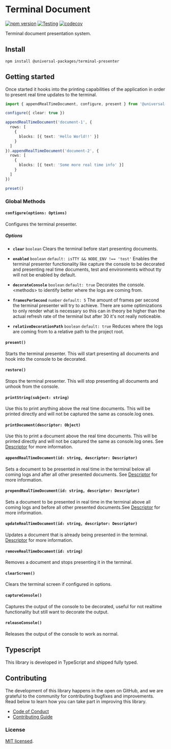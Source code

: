 # Terminal Document

[![npm version](https://badge.fury.io/js/@universal-packages%2Fterminal-presenter.svg)](https://www.npmjs.com/package/@universal-packages/terminal-presenter)
[![Testing](https://github.com/universal-packages/universal-terminal-presenter/actions/workflows/testing.yml/badge.svg)](https://github.com/universal-packages/universal-terminal-presenter/actions/workflows/testing.yml)
[![codecov](https://codecov.io/gh/universal-packages/universal-terminal-presenter/branch/main/graph/badge.svg?token=CXPJSN8IGL)](https://codecov.io/gh/universal-packages/universal-terminal-presenter)

Terminal document presentation system.

## Install

```shell
npm install @universal-packages/terminal-presenter
```

## Getting started

Once started it hooks into the printing capabilities of the application in order to present real time updates to the terminal.

```typescript
import { appendRealTimeDocument, configure, present } from '@universal-packages/terminal-presenter'

configure({ clear: true })

appendRealTimeDocument('document-1', {
  rows: [
    {
      blocks: [{ text: 'Hello World!!' }]
    }
  ]
}).appendRealTimeDocument('document-2', {
  rows: [
    {
      blocks: [{ text: 'Some more real time info' }]
    }
  ]
})

preset()
```

### Global Methods

#### `configure(options: Options)`

Configures the terminal presenter.

##### Options

- **`clear`** `boolean`
  Clears the terminal before start presenting documents.

- **`enabled`** `boolean` `default: isTTY && NODE_ENV !== 'test'`
  Enables the terminal presenter functionality like capture the console to be decorated and presenting real time documents, test and environments without tty will not be enabled by default.

- **`decorateConsole`** `boolean` `default: true`
  Decorates the console.\<methods\> to identify better where the logs are coming from.

- **`framesPerSecond`** `number` `default: 5`
  The amount of frames per second the terminal presenter will try to achieve. There are some optimizations to only render what is necessary so this can in theory be higher than the actual refresh rate of the terminal but after 30 it's not really noticeable.

- **`relativeDecorationPath`** `boolean` `default: true`
  Reduces where the logs are coming from to a relative path to the project root.

#### `present()`

Starts the terminal presenter. This will start presenting all documents and hook into the console to be decorated.

#### `restore()`

Stops the terminal presenter. This will stop presenting all documents and unhook from the console.

#### `printString(subject: string)`

Use this to print anything above the real time documents. This will be printed directly and will not be captured the same as console.log ones.

#### `printDocument(descriptor: Object)`

Use this to print a document above the real time documents. This will be printed directly and will not be captured the same as console.log ones. See [Descriptor](https://github.com/universal-packages/universal-terminal-document?tab=readme-ov-file#descriptor) for more information.

#### `appendRealTimeDocument(id: string, descriptor: Descriptor)`

Sets a document to be presented in real time in the terminal below all coming logs and after all other presented documents. See [Descriptor](https://github.com/universal-packages/universal-terminal-document?tab=readme-ov-file#descriptor) for more information.

#### `prependRealTimeDocument(id: string, descriptor: Descriptor)`

Sets a document to be presented in real time in the terminal above all coming logs and before all other presented documents.See [Descriptor](https://github.com/universal-packages/universal-terminal-document?tab=readme-ov-file#descriptor) for more information.

#### `updateRealTimeDocument(id: string, descriptor: Descriptor)`

Updates a document that is already being presented in the terminal. [Descriptor](https://github.com/universal-packages/universal-terminal-document?tab=readme-ov-file#descriptor) for more information.

#### `removeRealTimeDocument(id: string)`

Removes a document and stops presenting it in the terminal.

#### `clearScreen()`

Clears the terminal screen if configured in options.

#### `captureConsole()`

Captures the output of the console to be decorated, useful for not realtime functionality but still want to decorate the output.

#### `releaseConsole()`

Releases the output of the console to work as normal.

## Typescript

This library is developed in TypeScript and shipped fully typed.

## Contributing

The development of this library happens in the open on GitHub, and we are grateful to the community for contributing bugfixes and improvements. Read below to learn how you can take part in improving this library.

- [Code of Conduct](./CODE_OF_CONDUCT.md)
- [Contributing Guide](./CONTRIBUTING.md)

### License

[MIT licensed](./LICENSE).
